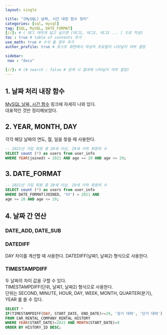 ```yaml
---
layout: single

title: "[MySQL] 날짜, 시간 내장 함수 정리"
categories: [sql, mysql]
tag: [SQL, MySQL, DATE_FORMAT]
[//]: # ( 태그 여러개 달고 싶으면 [태그1, 태그2, 태그3 ... ] 으로 작성)
toc : true # table of contents 추가
use_math: true # 수식 쓸 경우 추가
author_profile: true # 포스트 화면에서 작성자 프로필이 나타날지 여부 결정

sidebar:
 nav : "docs"

[//]: # (# search : false # 검색 시 결과에 나타날지 여부 결정)
---
```


## 1. 날짜 처리 내장 함수

[MySQL 날짜, 시간 함수](https://dev.mysql.com/doc/refman/8.0/en/date-and-time-functions.html) 링크에 자세히 나와 있다.<br/>
대표적인 것만 정리해보았다.


## 2. YEAR, MONTH, DAY

각각 해당 날짜의 연도, 월, 일을 찾을 때 사용한다.

``` sql
-- 2021년 가입 회원 중 20세 이상, 29세 이하 회원의 수
SELECT count (*) as users from user_info
WHERE YEAR(joined) = 2021 AND age >= 20 AND age <= 29;
```

## 3. DATE_FORMAT

``` sql
-- 2021년 가입 회원 중 20세 이상, 29세 이하 회원의 수
SELECT count (*) as users from user_info
WHERE DATE_FORMAT(JOINED, '%Y') = 2021 AND 
age >= 20 AND age <= 29;
```

## 4. 날짜 간 연산

### DATE_ADD, DATE_SUB

### DATEDIFF

DAY 차이를 계산할 때 사용한다.
DATEDIFF(날짜1, 날짜2) 형식으로 사용한다.

### TIMESTAMPDIFF

두 날짜의 차이 값을 구할 수 있다.<br/>
TIMESTAMPDIFF(단위, 날짜1, 날짜2) 형식으로 사용한다.<br/>
단위는 SECOND, MINUTE, HOUR, DAY, WEEK, MONTH, QUARTER(분기), YEAR 를 쓸 수 있다.<br/>

```sql
SELECT *
IF(TIMESTAMPDIFF(DAY, START_DATE, END_DATE)>=29, '장기 대여', '단기 대여') AS RENT_TYPE
FROM CAR_RENTAL_COMPANY_RENTAL_HISTORY
WHERE YEAR(START_DATE)=2022 AND MONTH(START_DATE)=9
ORDER BY HISTORY_ID DESC;
```